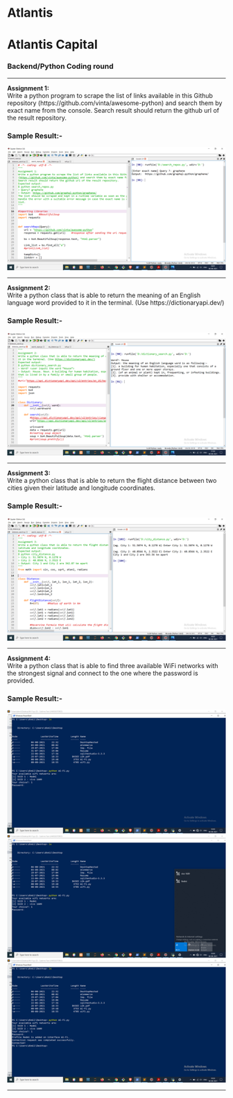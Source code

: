 # Atlantis
<h1>Atlantis Capital</h1>
<h3>Backend/Python Coding round</h3>
<hr/>
<p><b>Assignment 1:</b><br>
Write a python program to scrape the list of links available in this Github repository
(https://github.com/vinta/awesome-python) and search them by exact name from the console.
Search result should return the github url of the result repository.<br/>
<h3>Sample Result:-</h3>
</p>





<div align="center">
    <img src="/img/a1.png"> 
</div>
<hr/>



<p><b>Assignment 2:</b><br>
Write a python class that is able to return the meaning of an English language word provided to
it in the terminal. (Use https://dictionaryapi.dev/)</p>
<h3>Sample Result:-</h3>



<div align="center">
    <img src="/img/a2.png"> 
    </div><hr>
    
    
    
 <p><b>Assignment 3:</b><br>
Write a python class that is able to return the flight distance between two cities given their
latitude and longitude coordinates.</p>
    <h3>Sample Result:-</h3>
    
    
    
    
    
 <div align="center">
    <img src="/img/a3.png"> 
 </div><hr>
 
 
 
 
 
 
 <p><b>Assignment 4:</b><br>
Write a python class that is able to find three available WiFi networks with the strongest signal
and connect to the one where the password is provided.</p>
<h3>Sample Result:-</h3>
    
 <div align="center">
    <img src="/img/a4-1.png"> 
    <img src="/img/a4-2.png"> 
    <img src="/img/a4-3.png"> 
    
</div>

<hr>
